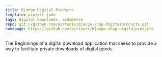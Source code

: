 ```yaml
---
title: Django Digital Products
template: project.jade
tags: digital downloads, ecommerce
repo: git://github.com/airtonix/django-shop-digitalproducts.git
homepage: https://github.com/airtonix/django-shop-digitalproducts
---
```


The Beginnings of a digital download application that seeks to provide a way to facilitate private downloads of digital goods.